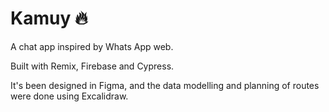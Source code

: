 # Kamuy :fire:

A chat app inspired by Whats App web.

Built with Remix, Firebase and Cypress.

It's been designed in Figma, and the data modelling and planning of routes were done using Excalidraw.
